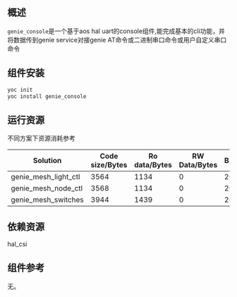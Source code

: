 ## 概述
`genie_console`是一个基于aos hal uart的console组件,能完成基本的cli功能，并将数据传到genie service对接genie AT命令或二进制串口命令或用户自定义串口命令

## 组件安装

```bash
yoc init
yoc install genie_console
```

## 运行资源

不同方案下资源消耗参考

| Solution              | Code size/Bytes | Ro data/Bytes | RW Data/Bytes | BSS/Bytes |
| --------------------- | --------------- | ------------- | ------------- | --------- |
| genie_mesh_light_ctl  | 3564            | 1134          | 0             | 201       |
| genie_mesh_node_ctl   | 3568            | 1134          | 0             | 201       |
| genie_mesh_switches   | 3944            | 1439          | 0             | 201       |

## 依赖资源

hal_csi

## 组件参考

无。

